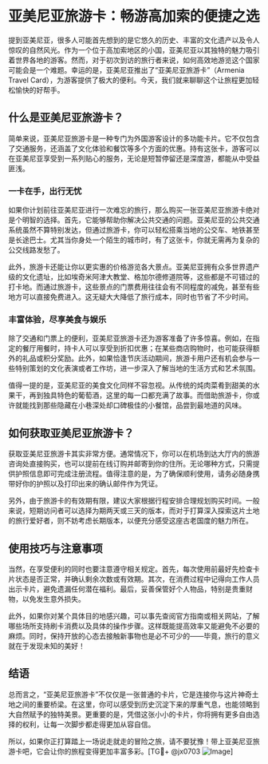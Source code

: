 # 亚美尼亚旅游卡：畅游高加索的便捷之选

提到亚美尼亚，很多人可能首先想到的是它悠久的历史、丰富的文化遗产以及令人惊叹的自然风光。作为一个位于高加索地区的小国，亚美尼亚以其独特的魅力吸引着世界各地的游客。然而，对于初次到访的旅行者来说，如何高效地游览这个国家可能会是一个难题。幸运的是，亚美尼亚推出了“亚美尼亚旅游卡”（Armenia Travel Card），为游客提供了极大的便利。今天，我们就来聊聊这个让旅程更加轻松愉快的好帮手。

## 什么是亚美尼亚旅游卡？

简单来说，亚美尼亚旅游卡是一种专门为外国游客设计的多功能卡片。它不仅包含了交通服务，还涵盖了文化体验和餐饮等多个方面的优惠。持有这张卡，游客可以在亚美尼亚享受到一系列贴心的服务，无论是短暂停留还是深度游，都能从中受益匪浅。

### 一卡在手，出行无忧

如果你计划前往亚美尼亚进行一次难忘的旅行，那么购买一张亚美尼亚旅游卡绝对是个明智的选择。首先，它能够帮助你解决公共交通的问题。亚美尼亚的公共交通系统虽然不算特别发达，但通过旅游卡，你可以轻松搭乘当地的公交车、地铁甚至是长途巴士。尤其当你身处一个陌生的城市时，有了这张卡，你就无需再为复杂的公交线路发愁了。

此外，旅游卡还能让你以更实惠的价格游览各大景点。亚美尼亚拥有众多世界遗产级的文化遗址，比如埃奇米阿津大教堂、格加尔德修道院等，这些都是不可错过的打卡地。而通过旅游卡，这些景点的门票费用往往会有不同程度的减免，甚至有些地方可以直接免费进入。这无疑大大降低了旅行成本，同时也节省了不少时间。

### 丰富体验，尽享美食与娱乐

除了交通和门票上的便利，亚美尼亚旅游卡还为游客准备了许多惊喜。例如，在指定的餐厅用餐时，持卡人可以享受到折扣优惠；在某些商店购物时，也可能获得额外的礼品或积分奖励。此外，如果恰逢节庆活动期间，旅游卡用户还有机会参与一些特别策划的文化表演或者工作坊，进一步深入了解当地的生活方式和艺术氛围。

值得一提的是，亚美尼亚的美食文化同样不容忽视。从传统的炖肉菜肴到甜美的水果干，再到独具特色的葡萄酒，这里的每一口都充满了故事。而借助旅游卡，你或许就能找到那些隐藏在小巷深处却口碑极佳的小餐馆，品尝到最地道的风味。

## 如何获取亚美尼亚旅游卡？

获取亚美尼亚旅游卡其实非常方便。通常情况下，你可以在机场到达大厅内的旅游咨询处直接购买，也可以提前在线订购并邮寄到你的住所。无论哪种方式，只需提供护照信息即可完成注册流程。值得注意的是，为了确保顺利使用，请务必随身携带好你的护照以及打印出来的确认邮件作为凭证。

另外，由于旅游卡的有效期有限，建议大家根据行程安排合理规划购买时间。一般来说，短期访问者可以选择为期两天或三天的版本，而对于打算深入探索这片土地的旅行爱好者，则不妨考虑长期版本，以便充分感受这座古老国度的魅力所在。

## 使用技巧与注意事项

当然，在享受便利的同时也要注意遵守相关规定。首先，每次使用前最好先检查卡片状态是否正常，并确认剩余次数或有效期。其次，在消费过程中记得向工作人员出示卡片，避免遗漏任何潜在福利。最后，妥善保管好个人物品，特别是贵重财物，以免发生意外损失。

此外，如果你对某个具体目的地感兴趣，可以事先查阅官方指南或相关网站，了解哪些场所支持刷卡消费以及具体的操作步骤。这样既能提高效率又能避免不必要的麻烦。同时，保持开放的心态去接触新事物也是必不可少的——毕竟，旅行的意义就在于发现未知的美好！

## 结语

总而言之，“亚美尼亚旅游卡”不仅仅是一张普通的卡片，它是连接你与这片神奇土地之间的重要桥梁。在这里，你可以感受到历史沉淀下来的厚重气息，也能领略到大自然赋予的独特美景。更重要的是，凭借这张小小的卡片，你将拥有更多自由选择的权利，让每一次脚步都走得更加从容自信。

所以，如果你正打算踏上一场说走就走的冒险之旅，请不要犹豫！带上亚美尼亚旅游卡吧，它会让你的旅程变得更加丰富多彩。[TG💪+ @jx0703 ![Image](https://github.com/user-attachments/assets/dbca1d08-cadb-493c-b0ec-ad6f7a83f270)]